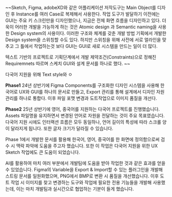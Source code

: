 ~~Sketch, Figma, adobeXD와 같은 어플리케이션 저작도구는 Main Object를 디자인 후 Instance를 여러 Case로  복제해서 사용한다. 작업 도구가 발달하기 이전에는 GUI는 주요 키 스크린만을 디자인했으나, 지금은 전체 화면 흐름을 디자인하고 있다. 더욱이 어러한 개발을 가능하게 하는 것은 Atomic design 과 Semantic naming을 사용한 Design system의 사용이다. 
이러한 구조와 체계를 갖춘 개발 방법 기획에서 개발한 Design system을 스위칭할 수도 있다. 하지만 스위칭을 위해 사전에 서로 얼라인을 맞추고 그 틀에서 작업하는것 보다 GUI는 GUI로 새로 시스템을 만드는 일이 더 많다. 

텍스트 기반의 프로젝트로 기획단계에서 개발 제약조건(Constraints)으로 정해진 Requiremnets 따르며 스케치 GUI와 설계 문서를 하나로 했다. ~~

다국어 지원을 위해 Text style와 ㅇ


**Phase1** 24년 상반기에 Figma Components를 구조화한 디자인 시스템을 사용해 한국어로 UX와 GUI를 하나의 문서로 만들고, Export 관리를 통해 설계에서 디자인 자원관리를 하나로 통합다. 이후 파일 포맷 변경과 도트작업으로 이미지 품질을 개선다.

**Phase2** 25년 상반기에 영어, 중국어를 지원하는 다국어 프로젝트를 진행했습니다. Assets 파일명을 유지하면서 변경된 언어로 자원을 전달하는 것이 주요 목표였습니다. 다국어 지원 시에도 인터랙션 흐름은 모두 동일하나, 언어 길이의 특성에 따라 스크롤 양이 달라지게 됩니다. 또한 글자 크기가 달라질 수 있습니다.

Phase 1에서 개발한 문서를 활용해 한국어, 영어, 중국어를 한 화면에 정의함으로써 검수 시 맥락 파악에 도움을 주고자 했습니다. 또한 이 작업은 다국어 지원을 위한 UX Sketch 작업에도 큰 도움이 되었습니다.

AI를 활용하여 마치 여러 부분에서 개발팀에 도움을 받아 작업한 것과 같은 효과를 얻을 수 있었습니다. Figma의 Variable을 Export & Import할 수 있는 플러그인을 개발해 스트링 문서를 일원화했으며, PNG에서 BMP로 변환 시 품질을 개선했습니다. 이후 도트 작업 시 이미지를 찾고 변경하는 도구와 작업에 필요한 전용 기능들을 개발해 사용했는데, 이는 마치 개발팀과 실시간으로 협업하는 기분이 들게 했습니다.
